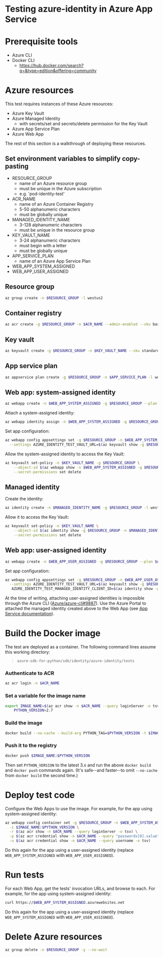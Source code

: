 # Testing azure-identity in Azure App Service

# Prerequisite tools
- Azure CLI
- Docker CLI
  - https://hub.docker.com/search?q=&type=edition&offering=community

# Azure resources
This test requires instances of these Azure resources:
- Azure Key Vault
- Azure Managed Identity
  - with secrets/set and secrets/delete permission for the Key Vault
- Azure App Service Plan
- Azure Web App

The rest of this section is a walkthrough of deploying these resources.

## Set environment variables to simplify copy-pasting
- RESOURCE_GROUP
  - name of an Azure resource group
  - must be unique in the Azure subscription
  - e.g. 'pod-identity-test'
- ACR_NAME
  - name of an Azure Container Registry
  - 5-50 alphanumeric characters
  - must be globally unique
- MANAGED_IDENTITY_NAME
  - 3-128 alphanumeric characters
  - must be unique in the resource group
- KEY_VAULT_NAME
  - 3-24 alphanumeric characters
  - must begin with a letter
  - must be globally unique
- APP_SERVICE_PLAN
  - name of an Azure App Service Plan
- WEB_APP_SYSTEM_ASSIGNED
- WEB_APP_USER_ASSIGNED

## Resource group
```sh
az group create -n $RESOURCE_GROUP -l westus2
```

## Container registry
```sh
az acr create -g $RESOURCE_GROUP -n $ACR_NAME --admin-enabled --sku basic
```

## Key vault
```sh
az keyvault create -g $RESOURCE_GROUP -n $KEY_VAULT_NAME --sku standard
```

## App service plan
```sh
az appservice plan create -g $RESOURCE_GROUP -n $APP_SERVICE_PLAN -l westus2 --sku B1 --is-linux
```

## Web app: system-assigned identity
```sh
az webapp create -n $WEB_APP_SYSTEM_ASSIGNED -g $RESOURCE_GROUP --plan $APP_SERVICE_PLAN --runtime "python|3.6"
```

Attach a system-assigned identity:
```sh
az webapp identity assign -n $WEB_APP_SYSTEM_ASSIGNED -g $RESOURCE_GROUP
```

Set app configuration:
```sh
az webapp config appsettings set -g $RESOURCE_GROUP -n $WEB_APP_SYSTEM_ASSIGNED \
  --settings AZURE_IDENTITY_TEST_VAULT_URL=$(az keyvault show -g $RESOURCE_GROUP -n $KEY_VAULT_NAME --query properties.vaultUri -o tsv)
```

Allow the system-assigned identity to access the Key Vault:
```sh
az keyvault set-policy -n $KEY_VAULT_NAME -g $RESOURCE_GROUP \
    --object-id $(az webapp show -n $WEB_APP_SYSTEM_ASSIGNED -g $RESOURCE_GROUP --query identity.principalId -o tsv) \
    --secret-permissions set delete
```

## Managed identity
Create the identity:
```sh
az identity create -n $MANAGED_IDENTITY_NAME -g $RESOURCE_GROUP -l westus2
```

Allow it to access the Key Vault:
```sh
az keyvault set-policy -n $KEY_VAULT_NAME \
    --object-id $(az identity show -g $RESOURCE_GROUP -n $MANAGED_IDENTITY_NAME --query principalId -o tsv) \
    --secret-permissions set delete
```

## Web app: user-assigned identity
```sh
az webapp create -n $WEB_APP_USER_ASSIGNED -g $RESOURCE_GROUP --plan $APP_SERVICE_PLAN --runtime "python|3.6"
```

Set app configuration:
```sh
az webapp config appsettings set -g $RESOURCE_GROUP -n $WEB_APP_USER_ASSIGNED \
  --settings AZURE_IDENTITY_TEST_VAULT_URL=$(az keyvault show -g $RESOURCE_GROUP -n $KEY_VAULT_NAME --query properties.vaultUri -o tsv) \
   AZURE_IDENTITY_TEST_MANAGED_IDENTITY_CLIENT_ID=$(az identity show -g $RESOURCE_GROUP -n $MANAGED_IDENTITY_NAME -o tsv --query clientId)
```

At the time of writing, attaching user-assigned identities is impossible through the Azure CLI
([Azure/azure-cli#9887](https://github.com/Azure/azure-cli/issues/9887)).
Use the Azure Portal to attached the managed identity created above to the Web App (see
[App Service documentation](https://docs.microsoft.com/en-us/azure/app-service/overview-managed-identity?tabs=dotnet#adding-a-user-assigned-identity)).

# Build the Docker image
The test are deployed as a container. The following command lines assume this working directory:
> `azure-sdk-for-python/sdk/identity/azure-identity/tests`

### Authenticate to ACR
```sh
az acr login -n $ACR_NAME
```

### Set a variable for the image name
```sh
export IMAGE_NAME=$(az acr show -n $ACR_NAME --query loginServer -o tsv)/webapp-managed-id-test \
    PYTHON_VERSION=2.7
```

### Build the image
```sh
docker build --no-cache --build-arg PYTHON_TAG=$PYTHON_VERSION -t $IMAGE_NAME:$PYTHON_VERSION ./managed-identity-live
```

### Push it to the registry
```sh
docker push $IMAGE_NAME:$PYTHON_VERSION
```

Then set `PYTHON_VERSION` to the latest 3.x and run the above `docker build`
and `docker push` commands again. (It's safe--and faster--to omit
`--no-cache` from `docker build` the second time.)

# Deploy test code
Configure the Web Apps to use the image. For example, for the app using system-assigned identity:
```sh
az webapp config container set -g $RESOURCE_GROUP -n $WEB_APP_SYSTEM_ASSIGNED \
  -i $IMAGE_NAME:$PYTHON_VERSION \
  -r $(az acr show -n $ACR_NAME --query loginServer -o tsv) \
  -p $(az acr credential show -n $ACR_NAME --query "passwords[0].value" -o tsv) \
  -u $(az acr credential show -n $ACR_NAME --query username -o tsv)
```
Do this again for the app using a user-assigned identity (replace `WEB_APP_SYSTEM_ASSIGNED` with `WEB_APP_USER_ASSIGNED`).

# Run tests
For each Web App, get the tests' invocation URLs, and browse to each. For example, for the app using system-assigned identity:
```sh
curl https://$WEB_APP_SYSTEM_ASSIGNED.azurewebsites.net
```
Do this again for the app using a user-assigned identity (replace `WEB_APP_SYSTEM_ASSIGNED` with `WEB_APP_USER_ASSIGNED`).

# Delete Azure resources
```sh
az group delete -n $RESOURCE_GROUP -y --no-wait
```